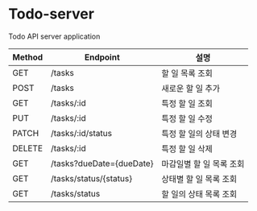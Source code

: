 # Todo-server
Todo API server application

| Method | Endpoint | 설명 |
| --- | --- | --- |
| GET | /tasks | 할 일 목록 조회 |
| POST | /tasks | 새로운 할 일 추가 |
| GET | /tasks/:id | 특정 할 일 조회 |
| PUT | /tasks/:id | 특정 할 일 수정 |
| PATCH | /tasks/:id/status | 특정 할 일의 상태 변경 |
| DELETE | /tasks/:id | 특정 할 일 삭제 |
| GET | /tasks?dueDate={dueDate} | 마감일별 할 일 목록 조회 |
| GET | /tasks/status/{status} | 상태별 할 일 목록 조회 |
| GET | /tasks/status | 할 일의 상태 목록 조회 |
